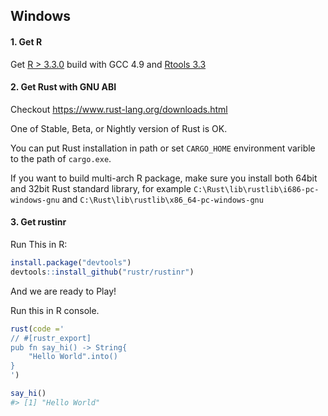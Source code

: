 ## Windows

#### 1. Get R

Get [R > 3.3.0](https://cran.r-project.org/bin/windows/base/R-devel-493-win.exe) build with GCC 4.9 and [Rtools 3.3](https://cran.r-project.org/bin/windows/Rtools/Rtools33.exe)

#### 2. Get Rust with GNU ABI 

Checkout https://www.rust-lang.org/downloads.html

One of Stable, Beta, or Nightly version of Rust is OK. 

You can put Rust installation in path or set `CARGO_HOME` environment varible to the path of `cargo.exe`. 

If you want to build multi-arch R package, make sure you install both 64bit and 32bit Rust standard library, for example `C:\Rust\lib\rustlib\i686-pc-windows-gnu` and `C:\Rust\lib\rustlib\x86_64-pc-windows-gnu`

#### 3. Get rustinr

Run This in R:

```r
install.package("devtools")
devtools::install_github("rustr/rustinr")
```

And we are ready to Play!

Run this in R console.

```r
rust(code ='
// #[rustr_export]
pub fn say_hi() -> String{
	"Hello World".into()
}
')

say_hi()
#> [1] "Hello World"
```
